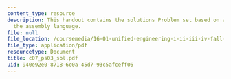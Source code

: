 ```yaml
---
content_type: resource
description: This handout contains the solutions Problem set based on algorithms in
  the assembly language.
file: null
file_location: /coursemedia/16-01-unified-engineering-i-ii-iii-iv-fall-2005-spring-2006/940e92e087186c0a45d793c5afceff06_c07_ps03_sol.pdf
file_type: application/pdf
resourcetype: Document
title: c07_ps03_sol.pdf
uid: 940e92e0-8718-6c0a-45d7-93c5afceff06
---
```

